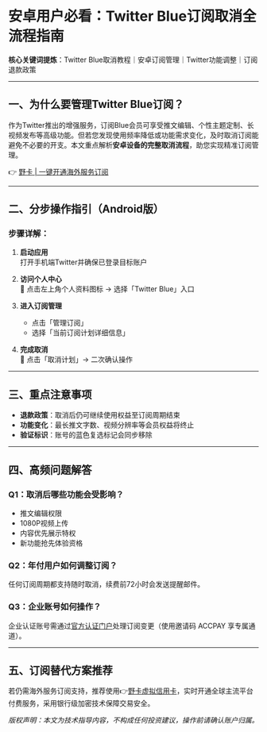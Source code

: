 # 安卓用户必看：Twitter Blue订阅取消全流程指南

**核心关键词提炼**：Twitter Blue取消教程｜安卓订阅管理｜Twitter功能调整｜订阅退款政策

---

## 一、为什么要管理Twitter Blue订阅？
作为Twitter推出的增强服务，订阅Blue会员可享受推文编辑、个性主题定制、长视频发布等高级功能。但若您发现使用频率降低或功能需求变化，及时取消订阅能避免不必要的开支。本文重点解析**安卓设备的完整取消流程**，助您实现精准订阅管理。

👉 [野卡 | 一键开通海外服务订阅](https://bbtdd.com/yeka)

---

## 二、分步操作指引（Android版）

### 步骤详解：
1. **启动应用**  
   打开手机端Twitter并确保已登录目标账户

2. **访问个人中心**  
   📍 点击左上角个人资料图标 → 选择「Twitter Blue」入口

   

3. **进入订阅管理**  
   - 点击「管理订阅」
   - 选择「当前订阅计划详细信息」

   

4. **完成取消**  
   🔘 点击「取消计划」→ 二次确认操作

---

## 三、重点注意事项
- **退款政策**：取消后仍可继续使用权益至订阅周期结束
- **功能变化**：最长推文字数、视频分辨率等会员权益将终止
- **验证标识**：账号的蓝色复选标记会同步移除

---

## 四、高频问题解答

### Q1：取消后哪些功能会受影响？
- 推文编辑权限
- 1080P视频上传
- 内容优先展示特权
- 新功能抢先体验资格

### Q2：年付用户如何调整订阅？
任何订阅周期都支持随时取消，续费前72小时会发送提醒邮件。

### Q3：企业账号如何操作？
企业认证账号需通过[官方认证门户](https://bbtdd.com/yeka)处理订阅变更（使用邀请码 ACCPAY 享专属通道）。

---

## 五、订阅替代方案推荐
若仍需海外服务订阅支持，推荐使用👉[野卡虚拟信用卡](https://bbtdd.com/yeka)，实时开通全球主流平台付费服务，采用银行级加密技术保障交易安全。



*版权声明：本文为技术指导内容，不构成任何投资建议，操作前请确认账户归属。*